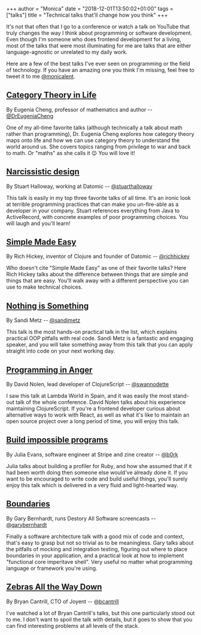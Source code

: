 +++
author = "Monica"
date = "2018-12-01T13:50:02+01:00"
tags = ["talks"]
title = "Technical talks that'll change how you think"
+++

It's not that often that I go to a conference or watch a talk on YouTube that
truly changes the way I think about programming or software development. Even
though I'm someone who does frontend development for a living, most of the
talks that were most illuminating for me are talks that are either
language-agnostic or unrelated to my daily work.

Here are a few of the best talks I've ever seen on programming or the field
of technology. If you have an amazing one you think I'm missing, feel
free to tweet it to me [@monicalent](https://twitter.com/monicalent).

## [Category Theory in Life](https://www.youtube.com/watch?v=ho7oagHeqNc&t=142s)

By Eugenia Cheng, professor of mathematics and author -- [@DrEugeniaCheng](https://twitter.com/DrEugeniaCheng)

One of my all-time favorite talks (although technically a talk about math
rather than programming), Dr. Eugenia Cheng explores how category theory
maps onto life and how we can use category theory to understand the world
around us. She covers topics ranging from privilege to war and back to math.
Or "maths" as she calls it :wink: You will love it!

## [Narcissistic design](https://www.youtube.com/watch?v=LEZv-kQUSi4)

By Stuart Halloway, working at Datomic -- [@stuarthalloway](https://twitter.com/stuarthalloway)

This talk is easily in my top three favorite talks of all time. It's an ironic
look at terrible programming practices that can make you un-fire-able as a
developer in your company. Stuart references everything from Java to
ActiveRecord, with concrete examples of poor programming choices. You will
laugh and you'll learn!

## [Simple Made Easy](https://www.infoq.com/presentations/Simple-Made-Easy)

By Rich Hickey, inventor of Clojure and founder of Datomic -- [@richhickey](https://twitter.com/richhickey)

Who doesn't cite "Simple Made Easy" as one of their favorite talks? Here
Rich Hickey talks about the difference between things that are simple
and things that are easy. You'll walk away with a different perspective
you can use to make technical choices.

## [Nothing is Something](https://www.youtube.com/watch?v=OMPfEXIlTVE)

By Sandi Metz -- [@sandimetz](https://twitter.com/)

This talk is the most hands-on practical talk in the list, which explains
practical OOP pitfalls with real code. Sandi Metz is a fantastic and engaging
speaker, and you will take something away from this talk that you can apply
straight into code on your next working day.

## [Programming in Anger](https://www.youtube.com/watch?v=8o01g6C7jWg)

By David Nolen, lead developer of ClojureScript -- [@swannodette](https://twitter.com/swannodette)

I saw this talk at Lambda World in Spain, and it was easily the most stand-out
talk of the whole conference. David Nolen talks about his experience
maintaining ClojureScript. If you're a frontend developer curious about
alternative ways to work with React, as well as what it's like to maintain
an open source project over a long period of time, you will enjoy this talk.

## [Build impossible programs](https://jvns.ca/blog/2018/09/18/build-impossible-programs/)

By Julia Evans, software engineer at Stripe and zine creator -- [@b0rk](https://twitter.com/b0rk)

Julia talks about building a profiler for Ruby, and how she assumed that
if it had been worth doing then someone else would've already done it.
If you want to be encouraged to write code and build useful things, you'll
surely enjoy this talk which is delivered in a very fluid and light-hearted
way.

## [Boundaries](https://www.destroyallsoftware.com/talks/boundaries)

By Gary Bernhardt, runs Destory All Software screencasts -- [@garybernhardt](https://twitter.com/garybernhardt)

Finally a software architecture talk with a good mix of code and context,
that's easy to grasp but not so trivial as to be meaningless. Gary talks about
the pitfalls of mocking and integration testing, figuring out where to
place boundaries in your application, and a practical look at how to implement
"functional core imperitave shell". Very useful no matter what programming
language or framework you're using.

## [Zebras All the Way Down](https://www.youtube.com/watch?v=fE2KDzZaxvE)

By Bryan Cantrill, CTO of Joyent -- [@bcantrill](https://twitter.com/bcantrill)

I've watched a lot of Bryan Cantrill's talks, but this one particularly stood
out to me. I don't want to spoil the talk with details, but it goes to show
that you can find interesting problems at all levels of the stack.
